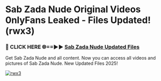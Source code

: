 # Sab Zada Nude Original Videos 0nlyFans Leaked - Files Updated! (rwx3)

<h3>🔴 CLICK HERE 🌐==►► <a href="https://tinyurl.com/5h6xmrr3" rel="nofollow">Sab Zada Nude Updated Files</a></h3>

Get Sab Zada Nude and all content. Now you can access all videos and pictures of Sab Zada Nude. New Updated Files 2025!

[![rwx3](https://i.imgur.com/KVD873Z.gif)](https://tinyurl.com/5h6xmrr3)
